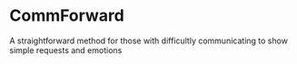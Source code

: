 # CommForward
A straightforward method for those with difficultly communicating to show simple requests and emotions
